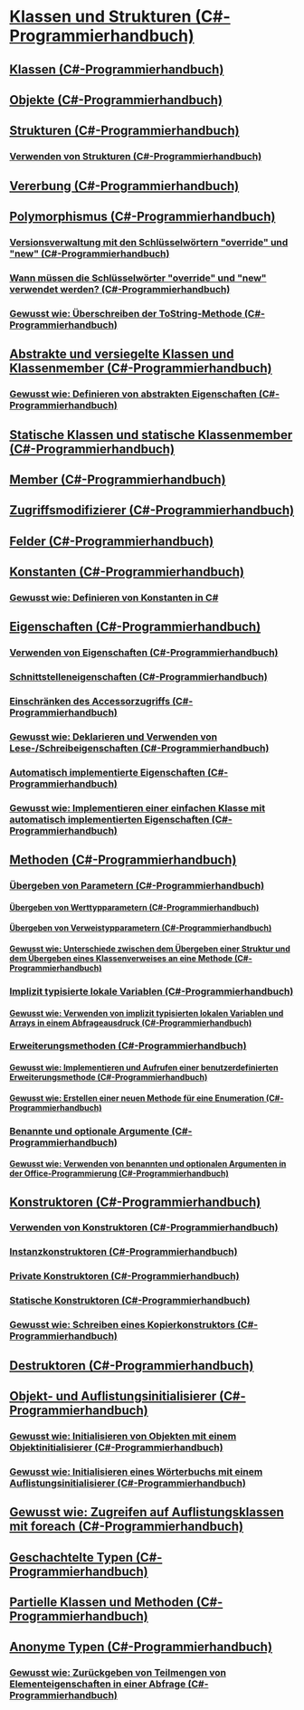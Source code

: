 # [Klassen und Strukturen (C#-Programmierhandbuch)](index.md)
## [Klassen (C#-Programmierhandbuch)](classes.md)
## [Objekte (C#-Programmierhandbuch)](objects.md)
## [Strukturen (C#-Programmierhandbuch)](structs.md)
### [Verwenden von Strukturen (C#-Programmierhandbuch)](using-structs.md)
## [Vererbung (C#-Programmierhandbuch)](inheritance.md)
## [Polymorphismus (C#-Programmierhandbuch)](polymorphism.md)
### [Versionsverwaltung mit den Schlüsselwörtern "override" und "new" (C#-Programmierhandbuch)](versioning-with-the-override-and-new-keywords.md)
### [Wann müssen die Schlüsselwörter "override" und "new" verwendet werden? (C#-Programmierhandbuch)](knowing-when-to-use-override-and-new-keywords.md)
### [Gewusst wie: Überschreiben der ToString-Methode (C#-Programmierhandbuch)](how-to-override-the-tostring-method.md)
## [Abstrakte und versiegelte Klassen und Klassenmember (C#-Programmierhandbuch)](abstract-and-sealed-classes-and-class-members.md)
### [Gewusst wie: Definieren von abstrakten Eigenschaften (C#-Programmierhandbuch)](how-to-define-abstract-properties.md)
## [Statische Klassen und statische Klassenmember (C#-Programmierhandbuch)](static-classes-and-static-class-members.md)
## [Member (C#-Programmierhandbuch)](members.md)
## [Zugriffsmodifizierer (C#-Programmierhandbuch)](access-modifiers.md)
## [Felder (C#-Programmierhandbuch)](fields.md)
## [Konstanten (C#-Programmierhandbuch)](constants.md)
### [Gewusst wie: Definieren von Konstanten in C#](how-to-define-constants.md)
## [Eigenschaften (C#-Programmierhandbuch)](properties.md)
### [Verwenden von Eigenschaften (C#-Programmierhandbuch)](using-properties.md)
### [Schnittstelleneigenschaften (C#-Programmierhandbuch)](interface-properties.md)
### [Einschränken des Accessorzugriffs (C#-Programmierhandbuch)](restricting-accessor-accessibility.md)
### [Gewusst wie: Deklarieren und Verwenden von Lese-/Schreibeigenschaften (C#-Programmierhandbuch)](how-to-declare-and-use-read-write-properties.md)
### [Automatisch implementierte Eigenschaften (C#-Programmierhandbuch)](auto-implemented-properties.md)
### [Gewusst wie: Implementieren einer einfachen Klasse mit automatisch implementierten Eigenschaften (C#-Programmierhandbuch)](how-to-implement-a-lightweight-class-with-auto-implemented-properties.md)
## [Methoden (C#-Programmierhandbuch)](methods.md)
### [Übergeben von Parametern (C#-Programmierhandbuch)](passing-parameters.md)
#### [Übergeben von Werttypparametern (C#-Programmierhandbuch)](passing-value-type-parameters.md)
#### [Übergeben von Verweistypparametern (C#-Programmierhandbuch)](passing-reference-type-parameters.md)
#### [Gewusst wie: Unterschiede zwischen dem Übergeben einer Struktur und dem Übergeben eines Klassenverweises an eine Methode (C#-Programmierhandbuch)](how-to-know-the-difference-passing-a-struct-and-passing-a-class-to-a-method.md)
### [Implizit typisierte lokale Variablen (C#-Programmierhandbuch)](implicitly-typed-local-variables.md)
#### [Gewusst wie: Verwenden von implizit typisierten lokalen Variablen und Arrays in einem Abfrageausdruck (C#-Programmierhandbuch)](how-to-use-implicitly-typed-local-variables-and-arrays-in-a-query-expression.md)
### [Erweiterungsmethoden (C#-Programmierhandbuch)](extension-methods.md)
#### [Gewusst wie: Implementieren und Aufrufen einer benutzerdefinierten Erweiterungsmethode (C#-Programmierhandbuch)](how-to-implement-and-call-a-custom-extension-method.md)
#### [Gewusst wie: Erstellen einer neuen Methode für eine Enumeration (C#-Programmierhandbuch)](how-to-create-a-new-method-for-an-enumeration.md)
### [Benannte und optionale Argumente (C#-Programmierhandbuch)](named-and-optional-arguments.md)
#### [Gewusst wie: Verwenden von benannten und optionalen Argumenten in der Office-Programmierung (C#-Programmierhandbuch)](how-to-use-named-and-optional-arguments-in-office-programming.md)
## [Konstruktoren (C#-Programmierhandbuch)](constructors.md)
### [Verwenden von Konstruktoren (C#-Programmierhandbuch)](using-constructors.md)
### [Instanzkonstruktoren (C#-Programmierhandbuch)](instance-constructors.md)
### [Private Konstruktoren (C#-Programmierhandbuch)](private-constructors.md)
### [Statische Konstruktoren (C#-Programmierhandbuch)](static-constructors.md)
### [Gewusst wie: Schreiben eines Kopierkonstruktors (C#-Programmierhandbuch)](how-to-write-a-copy-constructor.md)
## [Destruktoren (C#-Programmierhandbuch)](destructors.md)
## [Objekt- und Auflistungsinitialisierer (C#-Programmierhandbuch)](object-and-collection-initializers.md)
### [Gewusst wie: Initialisieren von Objekten mit einem Objektinitialisierer (C#-Programmierhandbuch)](how-to-initialize-objects-by-using-an-object-initializer.md)
### [Gewusst wie: Initialisieren eines Wörterbuchs mit einem Auflistungsinitialisierer (C#-Programmierhandbuch)](how-to-initialize-a-dictionary-with-a-collection-initializer.md)
## [Gewusst wie: Zugreifen auf Auflistungsklassen mit foreach (C#-Programmierhandbuch)](how-to-access-a-collection-class-with-foreach.md)
## [Geschachtelte Typen (C#-Programmierhandbuch)](nested-types.md)
## [Partielle Klassen und Methoden (C#-Programmierhandbuch)](partial-classes-and-methods.md)
## [Anonyme Typen (C#-Programmierhandbuch)](anonymous-types.md)
### [Gewusst wie: Zurückgeben von Teilmengen von Elementeigenschaften in einer Abfrage (C#-Programmierhandbuch)](how-to-return-subsets-of-element-properties-in-a-query.md)
